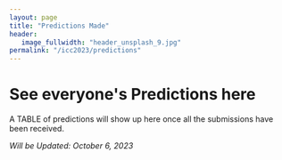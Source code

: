 ```yaml
---
layout: page
title: "Predictions Made"
header:
   image_fullwidth: "header_unsplash_9.jpg"
permalink: "/icc2023/predictions"
---
```


# See everyone's Predictions here

A TABLE of predictions will show up here once all the submissions have been received.

*Will be Updated: October 6, 2023*

